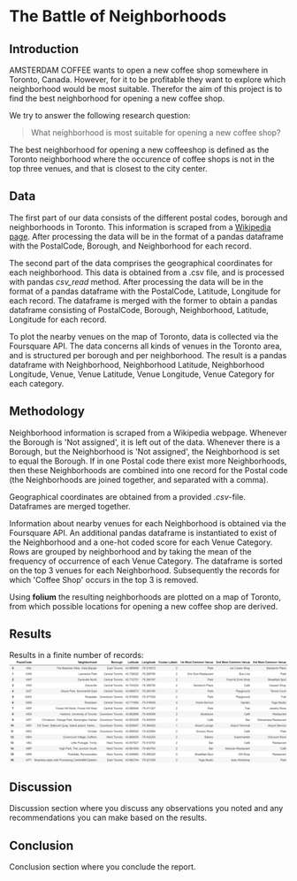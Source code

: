 # The Battle of Neighborhoods
## Introduction
AMSTERDAM COFFEE wants to open a new coffee shop somewhere in Toronto, Canada. However, for it to be profitable they want to explore which neighborhood would be most suitable. Therefor the aim of this project is to find the best neighborhood for opening a new coffee shop.

We try to answer the following research question:
> What neighborhood is most suitable for opening a new coffee shop?

The best neighborhood for opening a new coffeeshop is defined as the Toronto neighborhood where the occurence of coffee shops is not in the top three venues, and that is closest to the city center.

## Data
The first part of our data consists of the different postal codes, borough and neighborhoods in Toronto. This information is scraped from a <a href="https://en.wikipedia.org/wiki/List_of_postal_codes_of_Canada:_M">Wikipedia page</a>. After processing the data will be in the format of a pandas dataframe with the PostalCode, Borough, and Neighborhood for each record.

The second part of the data  comprises the geographical coordinates for each neighborhood. This data is obtained from a .csv file, and is processed with pandas *csv_read* method. After processing the data will be in the format of a pandas dataframe with the PostalCode, Latitude, Longitude for each record. The dataframe is merged with the former to obtain a pandas dataframe consisting of PostalCode, Borough, Neighborhood, Latitude, Longitude for each record.

To plot the nearby venues on the map of Toronto, data is collected via the Foursquare API. The data concerns all kinds of venues in the Toronto area, and is structured per borough and per neighborhood. The result is a pandas dataframe with Neighborhood, Neighborhood Latitude, Neighborhood Longitude, Venue, Venue Latitude, Venue Longitude, Venue Category for each category.

## Methodology
Neighborhood information is scraped from a Wikipedia webpage. Whenever the Borough is 'Not assigned', it is left out of the data. Whenever there is a Borough, but the Neighborhood is 'Not assigned', the Neighborhood is set to equal the Borough. If in one Postal code there exist more Neighborhoods, then these Neighborhoods are combined into one record for the Postal code (the Neighborhoods are joined together, and separated with a comma).

Geographical coordinates are obtained from a provided *.csv*-file. Dataframes are merged together.

Information about nearby venues for each Neighborhood is obtained via the Foursquare API. An additional pandas dataframe is instantiated to exist of the Neighborhood and a one-hot coded score for each Venue Category. Rows are grouped by neighborhood and by taking the mean of the frequency of occurrence of each Venue Category. The dataframe is sorted on the top 3 venues for each Neighborhood. Subsequently the records for which 'Coffee Shop' occurs in the top 3 is removed.

Using **folium** the resulting neighborhoods are plotted on a map of Toronto, from which possible locations for opening a new coffee shop are derived.

## Results
Results in a finite number of records:
![Image of Possible Locations](https://github.com/rjromijnders/Coursera_Capstone/blob/master/Coffee_Shop_locations.jpg)



## Discussion
Discussion section where you discuss any observations you noted and any recommendations you can make based on the results.

## Conclusion
Conclusion section where you conclude the report.
